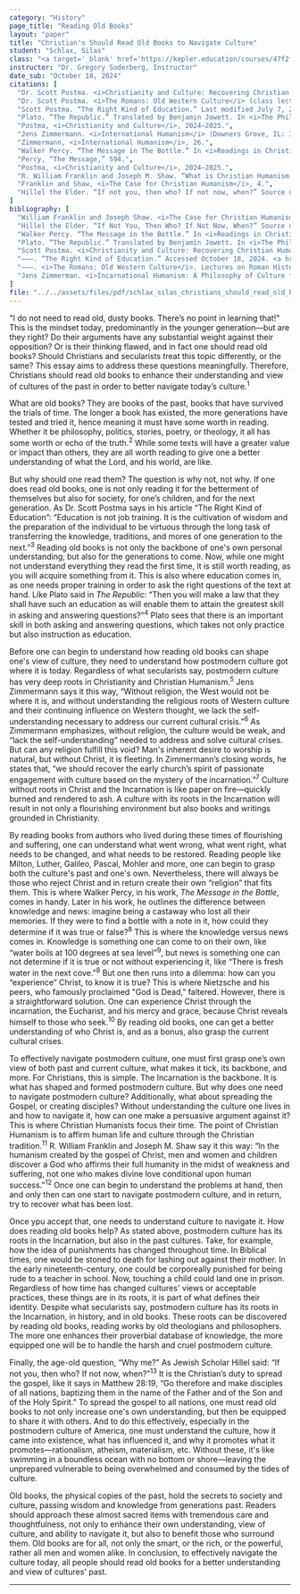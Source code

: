 ```yaml
---
category: "History"
page_title: "Reading Old Books"
layout: "paper"
title: "Christian's Should Read Old Books to Navigate Culture"
student: "Schlax, Silas"
class: "<a target='_blank' href='https://kepler.education/courses/47f2f3fb-247f-471c-9b4b-5a2071e17e82'>OWC: Early Moderns</a>, 11:00 am EST"
instructor: "Dr. Gregory Soderberg, Instructor"
date_sub: "October 18, 2024"
citations: [
  "Dr. Scott Postma. <i>Christianity and Culture: Recovering Christian Humanism in the Twenty-First Century</i> (class lectures, Kepler Education, Moscow, ID, Full Year 2023-2024).",
  "Dr. Scott Postma. <i>The Romans: Old Western Culture</i> (class lectures, Kepler Education, Moscow, ID, Full Year 2022-2023).",
  "Scott Postma. “The Right Kind of Education.” Last modified July 7, 2021. <a href='https://scottpostma.net/2021/07/01/the-right-kind-of-education/' target='_blank'>https://scottpostma.net/2021/07/01/the-right-kind-of-education/</a>.",
  "Plato. “The Republic.” Translated by Benjamin Jowett. In <i>The Philosophers: Old Western Culture</i>, vol. 4, edited by Daniel Foucachon and Wesley J. Callihan (Moscow, ID: Roman Roads Media, 2017), 488.",
  "Postma, <i>Christianity and Culture</i>, 2024–2025.",
  "Jens Zimmermann. <i>International Humanism</i> (Downers Grove, IL: InterVarsity Press, 2012), 26.",
  "Zimmermann, <i>International Humanism</i>, 26.",
  "Walker Percy. “The Message in The Bottle.” In <i>Readings in Christian Humanism</i>, edited by Joseph M. Shaw, R.W. Franklin, Harris Kaasa, and Charles W. Buzicky (Minneapolis: Fortress Press, 2009), 588-612.",
  "Percy, “The Message,” 594.",
  "Postma, <i>Christianity and Culture</i>, 2024–2025.",
  "R. William Franklin and Joseph M. Shaw. “What is Christian Humanism.” In <i>The Case for Christian Humanism</i> (Grand Rapids, MI: Wm. B. Eerdmans Publishing Co.), 3-14.",
  "Franklin and Shaw, <i>The Case for Christian Humanism</i>, 4.",
  "Hillel the Elder. “If not you, then who? If not now, when?” Source unknown."
]
bibliography: [
  "William Franklin and Joseph Shaw. <i>The Case for Christian Humanism</i> (Grand Rapids, MI: Wm. B. Eerdmans Publishing Co., 1991).",
  "Hillel the Elder. “If Not You, Then Who? If Not Now, When?” Source unknown.",
  "Walker Percy. “The Message in the Bottle.” In <i>Readings in Christian Humanism</i>, edited by Joseph M. Shaw, R.W. Franklin, Harris Kaasa, and Charles W. Buzicky, 589-612 (Minneapolis, MN: Fortress Press, 2009).",
  "Plato. “The Republic.” Translated by Benjamin Jowett. In <i>The Philosophers: Old Western Culture</i>, vol. 4, edited by Daniel Foucachon and Wesley J. Callihan, 189-406 (Moscow, ID: Roman Roads Media, 2017).",
  "Scott Postma. <i>Christianity and Culture: Recovering Christian Humanism in the Twenty-First Century</i>. Lectures on Christian Humanism and the Restoration of Postmodern Culture. Kepler Education, Moscow, ID. Full year 2023-2024.",
  "———. “The Right Kind of Education.” Accessed October 18, 2024. <a href='https://scottpostma.net/2021/07/01/the-right-kind-of-education/' target='_blank'>https://scottpostma.net/2021/07/01/the-right-kind-of-education/</a>.",
  "———. <i>The Romans: Old Western Culture</i>. Lectures on Roman History, Literature, and More. Kepler Education, Moscow, ID. Full year 2022-2023.",
  "Jens Zimmerman. <i>Incarnational Humanism: A Philosophy of Culture for the Church in the World</i> (Downers Grove, IL: InterVarsity Press, 2012)."
]
file: "../../assets/files/pdf/schlax_silas_christians_should_read_old_books_to_navigate_culture_OWC_EarlyModerns_Q1.pdf"
---
```


"I do not need to read old, dusty books. There’s no point in learning that!" This is the mindset today, predominantly in the younger generation—but are they right? Do their arguments have any substantial weight against their opposition? Or is their thinking flawed, and in fact one should read old books? Should Christians and secularists treat this topic differently, or the same? This essay aims to address these questions meaningfully. Therefore, Christians should read old books to enhance their understanding and view of cultures of the past in order to better navigate today’s culture.<sup>1</sup>

What are old books? They are books of the past, books that have survived the trials of time. The longer a book has existed, the more generations have tested and tried it, hence meaning it must have some worth in reading. Whether it be philosophy, politics, stories, poetry, or theology, it all has some worth or echo of the truth.<sup>2</sup> While some texts will have a greater value or impact than others, they are all worth reading to give one a better understanding of what the Lord, and his world, are like.

But why should one read them? The question is why not, not why. If one does read old books, one is not only reading it for the betterment of themselves but also for society, for one’s children, and for the next generation. As Dr. Scott Postma says in his article “The Right Kind of Education”: “Education is not job training. It is the cultivation of wisdom and the preparation of the individual to be virtuous through the long task of transferring the knowledge, traditions, and mores of one generation to the next.”<sup>3</sup> Reading old books is not only the backbone of one's own personal understanding, but also for the generations to come. Now, while one might not understand everything they read the first time, it is still worth reading, as you will acquire something from it. This is also where education comes in, as one needs proper training in order to ask the right questions of the text at hand. Like Plato said in <i>The Republic</i>: “Then you will make a law that they shall have such an education as will enable them to attain the greatest skill in asking and answering questions?”<sup>4</sup> Plato sees that there is an important skill in both asking and answering questions, which takes not only practice but also instruction as education.

Before one can begin to understand how reading old books can shape one's view of culture, they need to understand how postmodern culture got where it is today. Regardless of what secularists say, postmodern culture has very deep roots in Christianity and Christian Humanism.<sup>5</sup> Jens Zimmermann says it this way, “Without religion, the West would not be where it is, and without understanding the religious roots of Western culture and their continuing influence on Western thought, we lack the self-understanding necessary to address our current cultural crisis.”<sup>6</sup> As Zimmermann emphasizes, without religion, the culture would be weak, and “lack the self-understanding” needed to address and solve cultural crises. But can any religion fulfill this void? Man's inherent desire to worship is natural, but without Christ, it is fleeting. In Zimmermann’s closing words, he states that, “we should recover the early church’s spirit of passionate engagement with culture based on the mystery of the incarnation.”<sup>7</sup> Culture without roots in Christ and the Incarnation is like paper on fire—quickly burned and rendered to ash. A culture with its roots in the Incarnation will result in not only a flourishing environment but also books and writings grounded in Christianity. 

By reading books from authors who lived during these times of flourishing and suffering, one can understand what went wrong, what went right, what needs to be changed, and what needs to be restored. Reading people like Milton, Luther, Galileo, Pascal, Mohler and more, one can begin to grasp both the culture's past and one's own. Nevertheless, there will always be those who reject Christ and in return create their own “religion” that fits them. This is where Walker Percy, in his work, <i>The Message in the Bottle</i>, comes in handy. Later in his work, he outlines the difference between knowledge and news: imagine being a castaway who lost all their memories. If they were to find a bottle with a note in it, how could they determine if it was true or false?<sup>8</sup> This is where the knowledge versus news comes in. Knowledge is something one can come to on their own, like “water boils at 100 degrees at sea level”<sup>9</sup>, but news is something one can not determine if it is true or not without experiencing it, like “There is fresh water in the next cove.”<sup>8</sup> But one then runs into a dilemma: how can you “experience” Christ, to know it is true? This is where Nietzsche and his peers, who famously proclaimed "God is Dead," faltered. However, there is a straightforward solution. One can experience Christ through the incarnation, the Eucharist, and his mercy and grace, because Christ reveals himself to those who seek.<sup>10</sup> By reading old books, one can get a better understanding of who Christ is, and as a bonus, also grasp the current cultural crises.

To effectively navigate postmodern culture, one must first grasp one’s own view of both past and current culture, what makes it tick, its backbone, and more. For Christians, this is simple. The Incarnation is the backbone. It is what has shaped and formed postmodern culture. But why does one need to navigate postmodern culture? Additionally, what about spreading the Gospel, or creating disciples? Without understanding the culture one lives in and how to navigate it, how can one make a persuasive argument against it? This is where Christian Humanists focus their time. The point of Christian Humanism is to affirm human life and culture through the Christian tradition.<sup>11</sup> R. William Franklin and Joseph M. Shaw say it this way: “In the humanism created by the gospel of Christ, men and women and children discover a God who affirms their full humanity in the midst of weakness and suffering, not one who makes divine love conditional upon human success.”<sup>12</sup> Once one can begin to understand the problems at hand, then and only then can one start to navigate postmodern culture, and in return, try to recover what has been lost.

Once ypu accept that, one needs to understand culture to navigate it. How does reading old books help? As stated above, postmodern culture has its roots in the Incarnation, but also in the past cultures. Take, for example, how the idea of punishments has changed throughout time. In Biblical times, one would be stoned to death for lashing out against their mother. In the early nineteenth-century, one could be corporeally punished for being rude to a teacher in school. Now, touching a child could land one in prison. Regardless of how time has changed cultures' views or acceptable practices, these things are in its roots, it is part of what defines their identity. Despite what secularists say, postmodern culture has its roots in the Incarnation, in history, and in old books. These roots can be discovered by reading old books, reading works by old theologians and philosophers. The more one enhances their proverbial database of knowledge, the more equipped one will be to handle the harsh and cruel postmodern culture.

Finally, the age-old question, “Why me?” As Jewish Scholar Hillel said: “If not you, then who? If not now, when?”<sup>13</sup> It is the Christian’s duty to spread the gospel, like it says in Matthew 28:19, “Go therefore and make disciples of all nations, baptizing them in the name of the Father and of the Son and of the Holy Spirit.” To spread the gospel to all nations, one must read old books to not only increase one's own understanding, but then be equipped to share it with others. And to do this effectively, especially in the postmodern culture of America, one must understand the culture, how it came into existence, what has influenced it, and why it promotes what it promotes—rationalism, atheism, materialism, etc. Without these, it's like swimming in a boundless ocean with no bottom or shore—leaving the unprepared vulnerable to being overwhelmed and consumed by the tides of culture.

Old books, the physical copies of the past, hold the secrets to society and culture, passing wisdom and knowledge from generations past. Readers should approach these almost sacred items with tremendous care and thoughtfulness, not only to enhance their own understanding, view of culture, and ability to navigate it, but also to benefit those who surround them. Old books are for all, not only the smart, or the rich, or the powerful, rather all men and women alike. In conclusion, to effectively navigate the culture today, all people should read old books for a better understanding and view of cultures' past.

---